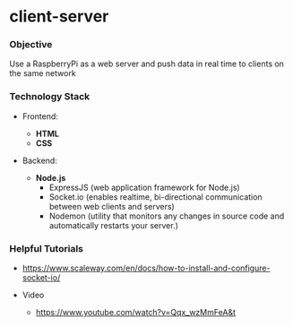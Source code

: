 # client-server

### Objective

Use a RaspberryPi as a web server and push data in real time to clients on the same network

### Technology Stack

- Frontend:
    - **HTML**
    - **CSS**

- Backend:
    - **Node.js**
        - ExpressJS (web application framework for Node.js)
        - Socket.io (enables realtime, bi-directional communication between web clients and servers)
        - Nodemon (utility that monitors any changes in source code and automatically restarts your server.)

### Helpful Tutorials

- https://www.scaleway.com/en/docs/how-to-install-and-configure-socket-io/

- Video
    - https://www.youtube.com/watch?v=Qqx_wzMmFeA&t
